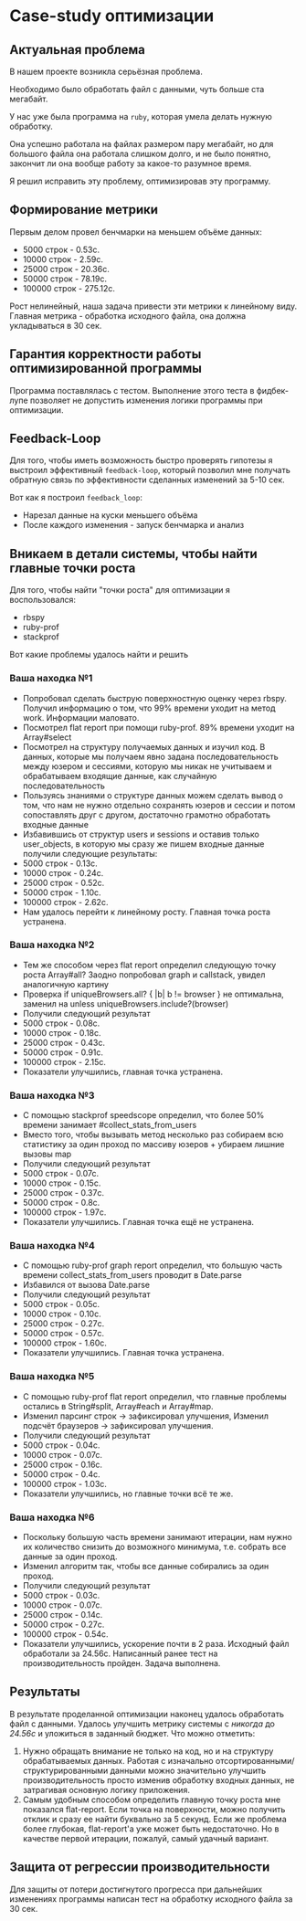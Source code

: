 # Case-study оптимизации

## Актуальная проблема
В нашем проекте возникла серьёзная проблема.

Необходимо было обработать файл с данными, чуть больше ста мегабайт.

У нас уже была программа на `ruby`, которая умела делать нужную обработку.

Она успешно работала на файлах размером пару мегабайт, но для большого файла она работала слишком долго, и не было понятно, закончит ли она вообще работу за какое-то разумное время.

Я решил исправить эту проблему, оптимизировав эту программу.

## Формирование метрики
Первым делом провел бенчмарки на меньшем объёме данных:

- 5000 строк - 0.53с.
- 10000 строк - 2.59с.
- 25000 строк - 20.36с.
- 50000 строк - 78.19с.
- 100000 строк - 275.12c.

Рост нелинейный, наша задача привести эти метрики к линейному виду. Главная метрика - обработка исходного файла, она должна укладываться в 30 сек.

## Гарантия корректности работы оптимизированной программы
Программа поставлялась с тестом. Выполнение этого теста в фидбек-лупе позволяет не допустить изменения логики программы при оптимизации.

## Feedback-Loop
Для того, чтобы иметь возможность быстро проверять гипотезы я выстроил эффективный `feedback-loop`, который позволил мне получать обратную связь по эффективности сделанных изменений за 5-10 сек.

Вот как я построил `feedback_loop`:
 - Нарезал данные на куски меньшего объёма
 - После каждого изменения - запуск бенчмарка и анализ

## Вникаем в детали системы, чтобы найти главные точки роста
Для того, чтобы найти "точки роста" для оптимизации я воспользовался:
 - rbspy
 - ruby-prof
 - stackprof

Вот какие проблемы удалось найти и решить

### Ваша находка №1
- Попробовал сделать быструю поверхностную оценку через rbspy. Получил информацию о том, что 99% времени уходит на метод work. Информации маловато.
- Посмотрел flat report при помощи ruby-prof. 89% времени уходит на Array#select
- Посмотрел на структуру получаемых данных и изучил код. В данных, которые мы получаем явно задана последовательность между юзером и сессиями, которую мы никак не учитываем и обрабатываем входящие данные, как случайную последовательность
- Пользуясь знаниями о структуре данных можем сделать вывод о том, что нам не нужно отдельно сохранять юзеров и сессии и потом сопоставлять друг с другом, достаточно грамотно обработать входные данные
- Избавившись от структур users и sessions и оставив только user_objects, в которую мы сразу же пишем входные данные получили следующие результаты:
- 5000 строк - 0.13с.
- 10000 строк - 0.24с.
- 25000 строк - 0.52c.
- 50000 строк - 1.10c.
- 100000 строк - 2.62c.
- Нам удалось перейти к линейному росту. Главная точка роста устранена.

### Ваша находка №2
- Тем же способом через flat report определил следующую точку роста Array#all? Заодно попробовал graph и callstack, увидел аналогичную картину
- Проверка if uniqueBrowsers.all? { |b| b != browser } не оптимальна, заменил на unless uniqueBrowsers.include?(browser)
- Получили следующий результат
- 5000 строк - 0.08с.
- 10000 строк - 0.18с.
- 25000 строк - 0.43c.
- 50000 строк - 0.91c.
- 100000 строк - 2.15c.
- Показатели улучшились, главная точка устранена.

### Ваша находка №3
- С помощью stackprof speedscope определил, что более 50% времени занимает #collect_stats_from_users
- Вместо того, чтобы вызывать метод несколько раз собираем всю статистику за один проход по массиву юзеров + убираем лишние вызовы map
- Получили следующий результат
- 5000 строк - 0.07с.
- 10000 строк - 0.15с.
- 25000 строк - 0.37c.
- 50000 строк - 0.8c.
- 100000 строк - 1.97c.
- Показатели улучшились. Главная точка ещё не устранена.

### Ваша находка №4
- С помощью ruby-prof graph report определил, что большую часть времени collect_stats_from_users проводит в Date.parse
- Избавился от вызова Date.parse
- Получили следующий результат
- 5000 строк - 0.05с.
- 10000 строк - 0.10с.
- 25000 строк - 0.27c.
- 50000 строк - 0.57c.
- 100000 строк - 1.60c.
- Показатели улучшились. Главная точка устранена.

### Ваша находка №5
- С помощью ruby-prof flat report определил, что главные проблемы остались в String#split, Array#each и Array#map.
- Изменил парсинг строк -> зафиксировал улучшения, Изменил подсчёт браузеров -> зафиксировал улучшения.
- Получили следующий результат
- 5000 строк - 0.04с.
- 10000 строк - 0.07с.
- 25000 строк - 0.16c.
- 50000 строк - 0.4c.
- 100000 строк - 1.03c.
- Показатели улучшились, но главные точки всё те же.

### Ваша находка №6
- Поскольку большую часть времени занимают итерации, нам нужно их количество снизить до возможного минимума, т.е. собрать все данные за один проход.
- Изменил алгоритм так, чтобы все данные собирались за один проход.
- Получили следующий результат
- 5000 строк - 0.03с.
- 10000 строк - 0.07с.
- 25000 строк - 0.14c.
- 50000 строк - 0.27c.
- 100000 строк - 0.54c.
- Показатели улучшились, ускорение почти в 2 раза. Исходный файл обработали за 24.56с. Написанный ранее тест на производительность пройден. Задача выполнена.

## Результаты
В результате проделанной оптимизации наконец удалось обработать файл с данными.
Удалось улучшить метрику системы с *никогда* до *24.56с* и уложиться в заданный бюджет.
Что можно отметить:
1. Нужно обращать внимание не только на код, но и на структуру обрабатываемых данных. Работая с изначально отсортированными/структурированными данными можно значительно улучшить производительность просто изменив обработку входных данных, не затрагивая основную логику приложения.
2. Самым удобным способом определить главную точку роста мне показался flat-report. Если точка на поверхности, можно получить отклик и сразу ее найти буквально за 5 секунд. Если же проблема более глубокая, flat-report'a уже может быть недостаточно. Но в качестве первой итерации, пожалуй, самый удачный вариант.

## Защита от регрессии производительности
Для защиты от потери достигнутого прогресса при дальнейших изменениях программы написан тест на обработку исходного файла за 30 сек.
